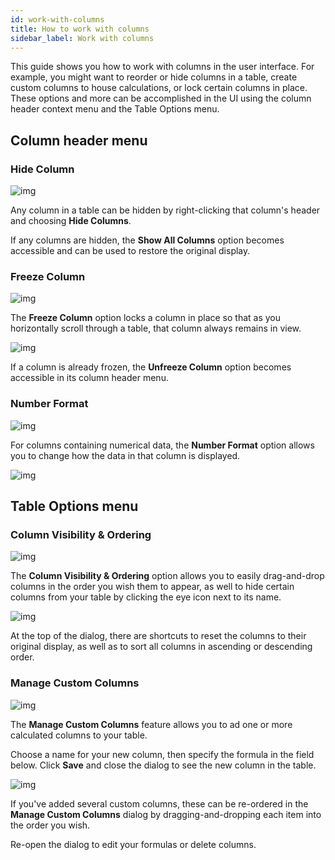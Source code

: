 ```yaml
---
id: work-with-columns
title: How to work with columns
sidebar_label: Work with columns
---
```


This guide shows you how to work with columns in the user interface. For example, you might want to reorder or hide columns in a table, create custom columns to house calculations, or lock certain columns in place. These options and more can be accomplished in the UI using the column header context menu and the Table Options menu.

## Column header menu

### Hide Column

![img](../../assets/how-to/hide_column.png)

Any column in a table can be hidden by right-clicking that column's header and choosing **Hide Columns**.

If any columns are hidden, the **Show All Columns** option becomes accessible and can be used to restore the original display.

### Freeze Column

![img](../../assets/how-to/freeze_column.png)

The **Freeze Column** option locks a column in place so that as you horizontally scroll through a table, that column always remains in view.

![img](../../assets/how-to/freeze_column.gif)

If a column is already frozen, the **Unfreeze Column** option becomes accessible in its column header menu.

### Number Format

![img](../../assets/how-to/number_format.png)

For columns containing numerical data, the **Number Format** option allows you to change how the data in that column is displayed.

![img](../../assets/how-to/number_format1.gif)

## Table Options menu

### Column Visibility & Ordering

![img](../../assets/how-to/column_visibility.png)

The **Column Visibility & Ordering** option allows you to easily drag-and-drop columns in the order you wish them to appear, as well to hide certain columns from your table by clicking the eye icon next to its name.

![img](../../assets/how-to/column_order.gif)

At the top of the dialog, there are shortcuts to reset the columns to their original display, as well as to sort all columns in ascending or descending order.

### Manage Custom Columns

![img](../../assets/how-to/manage_columns.png)

The **Manage Custom Columns** feature allows you to ad one or more calculated columns to your table.

Choose a name for your new column, then specify the formula in the field below. Click **Save** and close the dialog to see the new column in the table.

![img](../../assets/how-to/custom_column.gif)

If you've added several custom columns, these can be re-ordered in the **Manage Custom Columns** dialog by dragging-and-dropping each item into the order you wish.

Re-open the dialog to edit your formulas or delete columns.

